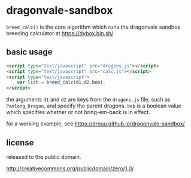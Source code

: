 # dragonvale-sandbox

`breed_calc()` is the core algorithm which runs the dragonvale sandbox breeding calculator at https://dvbox.bin.sh/

## basic usage

```html
<script type="text/javascript" src="dragons.js"></script>
<script type="text/javascript" src="calc.js"></script>
<script type="text/javascript">
    var list = breed_calc(d1,d2,beb);
</script>
```

the arguments `d1` and `d2` are keys from the `dragons.js` file, such as `Panlong_Dragon`, and specify the parent dragons.  `beb` is a boolean value which specifies whether or not bring-em-back is in effect.

for a working example, see https://drouu.github.io/dragonvale-sandbox/

## license

released to the public domain.

http://creativecommons.org/publicdomain/zero/1.0/
